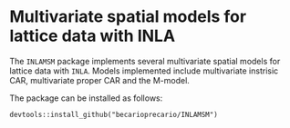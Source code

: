 # Multivariate spatial models for lattice data with INLA

The `INLAMSM` package implements several multivariate spatial models for lattice data with `INLA`. Models implemented include multivariate instrisic CAR, multivariate proper CAR and the M-model.


The package can be installed as follows:

```
devtools::install_github("becarioprecario/INLAMSM")
```
